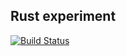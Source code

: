 Rust experiment
---------------

[![Build Status](https://travis-ci.org/Heather/Mi.png?branch=master)](https://travis-ci.org/Heather/Mi)
